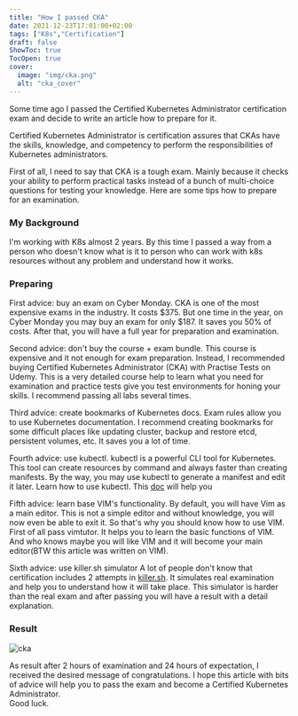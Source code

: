 ```yaml
---
title: "How I passed CKA"
date: 2021-12-23T17:01:00+02:00
tags: ["K8s","Certification"]
draft: false
ShowToc: true
TocOpen: true
cover:
  image: "img/cka.png"
  alt: "cka_cover"
---
```


Some time ago I passed the Certified Kubernetes Administrator certification exam
and decide to write an article how to prepare for it.

Certified Kubernetes Administrator is certification assures that CKAs
have the skills, knowledge, and competency to perform the responsibilities of
Kubernetes administrators.

First of all, I need to say that CKA is a tough exam. Mainly because it checks your
ability to perform practical tasks instead of a bunch of multi-choice questions
for testing your knowledge.
Here are some tips how to prepare for an examination.

### My Background

I'm working with K8s almost 2 years. By this time I passed a way from a person who doesn't know what is it to
person who can work with k8s resources without any problem and understand how it works.

### Preparing

First advice: buy an exam on Cyber Monday.
CKA is one of the most expensive exams in the industry. It costs $375.
But one time in the year, on Cyber Monday you may buy an exam for only $187. It saves you 50% of costs.
After that, you will have a full year for preparation and examination.

Second advice: don't buy the course + exam bundle.
This course is expensive and it not enough
for exam preparation. Instead, I recommended buying Certified Kubernetes Administrator (CKA)
with Practise Tests on Udemy. This is a very detailed course help to learn what you need for
examination and practice tests give you test environments for honing your skills. I recommend
passing all labs several times.

Third advice: create bookmarks of Kubernetes docs.
Exam rules allow you to use Kubernetes documentation.
I recommend creating bookmarks for some difficult places like
updating cluster, backup and restore etcd, persistent volumes, etc.
It saves you a lot of time.

Fourth advice: use kubectl.
kubectl is a powerful CLI tool for Kubernetes. This tool can create resources by command and
always faster than creating manifests. By the way, you may use kubectl to generate a manifest and
edit it later. Learn how to use kubectl. This [doc](https://kubernetes.io/docs/reference/generated/kubectl/kubectl-commands) will help you

Fifth advice: learn base VIM's functionality.
By default, you will have Vim as a main editor. This is not a simple editor and without knowledge,
you will now even be able to exit it. So that's why you should know how to use VIM.
First of all pass vimtutor. It helps you to learn the basic functions of VIM. And who knows maybe
you will like VIM and it will become your main editor(BTW this article was written on VIM).

Sixth advice: use killer.sh simulator
A lot of people don't know that certification includes 2 attempts in [killer.sh](https://killer.sh). It simulates real
examination and help you to understand how it will take place.
This simulator is harder than the real exam and after passing you will have a result with a detail explanation.

### Result

![cka](img/cka_cert.png)

As result after 2 hours of examination and 24 hours of expectation, I received the desired message of congratulations.
I hope this article with bits of advice will help you to pass the exam and become a Certified Kubernetes Administrator.   
Good luck.
